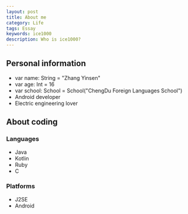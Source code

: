 ```yaml
---
layout: post  
title: About me  
category: Life
tags: Essay
keywords: ice1000 
description: Who is ice1000?
---
```


## Personal information
+ var name: String = "Zhang Yinsen"
+ var age: Int = 16
+ var school: School = School("ChengDu Foreign Languages School")
+ Android developer
+ Electric engineering lover

## About coding

### Languages
+ Java
+ Kotlin
+ Ruby
+ C

### Platforms
+ J2SE
+ Android